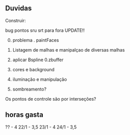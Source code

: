 ## Duvidas

Construir:

bug pontos sru srt para fora UPDATE!!

0. problema . paintFaces




3. Listagem de malhas e manipalçao de diversas malhas
4. aplicar Bspline
0.zbuffer
5. cores e background
6. iluminação e manipulação
9. sombreamento?


Os pontos de controle são por interseções?



## horas gasta
?? - 4
22/1 - 3,5
23/1 - 4
24/1 - 3,5